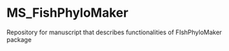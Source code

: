 # MS_FishPhyloMaker
Repository for manuscript that describes functionalities of FIshPhyloMaker package
